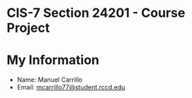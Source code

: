 # CIS-7 Section 24201 - Course Project

# My Information

* Name: Manuel Carrillo
* Email: mcarrillo77@student.rccd.edu